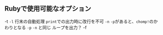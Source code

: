 ## Rubyで使用可能なオプション
-t
`-l` 行末の自動処理 `print`での出力時に改行を不可 `-n` `-p`があると、`chomp!`のかわりとなる
`-p` `-n` と同じ ループを出力？
-f
